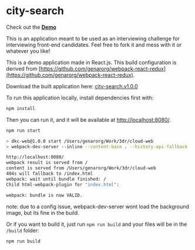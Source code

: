 # city-search

Check out the **[Demo](https://3drobotics.github.io/city-search/)**

This is an application meant to be used as an interviewing challenge for interviewing front-end candidates. Feel free to fork it and mess with it or whatever you like! 

This is a demo application made in React.js. This build configuration is derived from [https://github.com/genarorg/webpack-react-redux](https://github.com/genarorg/webpack-react-redux).

Download the built application here: [city-search.v1.0.0](https://github.com/genarorg/city-search/releases/tag/v1.0.0)

To run this application locally, install dependencies first with:

``` bash
npm install
```

Then you can run it, and it will be available at [http://localhost:8080/](http://localhost:8080/).

``` bash
npm run start

> dkc-web@1.0.0 start /Users/genarorg/Work/3dr/cloud-web
> webpack-dev-server --inline --content-base . --history-api-fallback

http://localhost:8080/
webpack result is served from /
content is served from /Users/genarorg/Work/3dr/cloud-web
404s will fallback to /index.html
webpack: wait until bundle finished: /
Child html-webpack-plugin for "index.html":

webpack: bundle is now VALID.
```
note: due to a config issue, webpack-dev-server wont load the background image, but its fine in the build.

Or if you want to build it, just run `npm run build` and your files will be in the `/build` folder:

``` bash
npm run build
```

